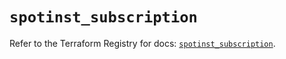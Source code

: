 # `spotinst_subscription`

Refer to the Terraform Registry for docs: [`spotinst_subscription`](https://registry.terraform.io/providers/spotinst/spotinst/1.167.1/docs/resources/subscription).
